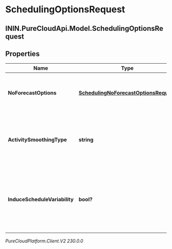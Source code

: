 # SchedulingOptionsRequest

## ININ.PureCloudApi.Model.SchedulingOptionsRequest

## Properties

|Name | Type | Description | Notes|
|------------ | ------------- | ------------- | -------------|
| **NoForecastOptions** | [**SchedulingNoForecastOptionsRequest**](SchedulingNoForecastOptionsRequest) | Schedule generation options to apply if no forecast is supplied | [optional] |
| **ActivitySmoothingType** | **string** | Overrides the default BU level activity smoothing type for this schedule generation | [optional] |
| **InduceScheduleVariability** | **bool?** | Overrides the default BU level induce schedule variability setting for this schedule generation | [optional] |



_PureCloudPlatform.Client.V2 230.0.0_
